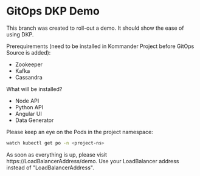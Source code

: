 # GitOps DKP Demo

This branch was created to roll-out a demo. It should show the ease of using DKP.

Prerequirements (need to be installed in Kommander Project before GitOps Source is added):

* Zookeeper
* Kafka
* Cassandra

What will be installed?

* Node API
* Python API
* Angular UI
* Data Generator

Please keep an eye on the Pods in the project namespace:

``` bash
watch kubectl get po -n <project-ns>
```

As soon as everything is up, please visit https://LoadBalancerAddress/demo. Use your LoadBalancer address instead of "LoadBalancerAddress".